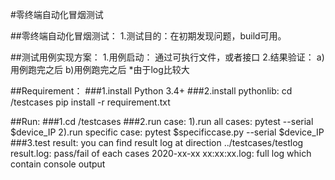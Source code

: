 #零终端自动化冒烟测试

##零终端自动化冒烟测试：
1.测试目的：在初期发现问题，build可用。

##测试用例实现方案：
1.用例启动：
   通过可执行文件，或者接口
2.结果验证：
   a)用例跑完之后
   b)用例跑完之后
   *由于log比较大

##Requirement：
###1.install Python 3.4+
###2.install pythonlib:
  cd /testcases
  pip install -r requirement.txt

##Run:
###1.cd /testcases
###2.run case:
  1).run all cases:
    pytest --serial $device_IP
  2).run specific case:
    pytest $specificcase.py --serial $device_IP
###3.test result:
  you can find result log at direction ../testcases/testlog
  result.log: pass/fail of each cases
  2020-xx-xx xx:xx:xx.log: full log which contain console output
  

